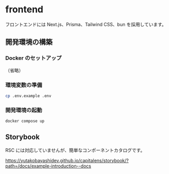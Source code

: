 # frontend

フロントエンドには Next.js、Prisma、Tailwind CSS、bun を採用しています。

## 開発環境の構築

### Docker のセットアップ

（省略）

### 環境変数の準備

```sh
cp .env.example .env
```

### 開発環境の起動

```sh
docker compose up
```

## Storybook

RSC には対応していませんが、簡単なコンポーネントカタログです。

https://yutakobayashidev.github.io/capitalens/storybook/?path=/docs/example-introduction--docs
